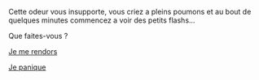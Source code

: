 Cette odeur vous insupporte, vous criez a pleins poumons et au bout de quelques minutes commencez a voir des petits flashs...

Que faites-vous ?

[Je me rendors](dormir/reve-etrange.md)

[Je panique](panique/frapper-le-mur.md)
